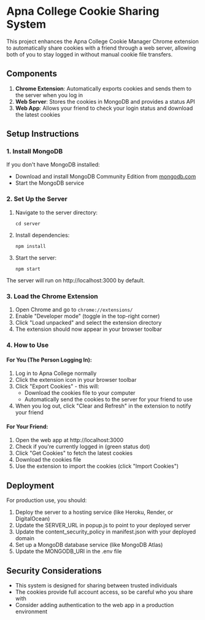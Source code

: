 # Apna College Cookie Sharing System

This project enhances the Apna College Cookie Manager Chrome extension to automatically share cookies with a friend through a web server, allowing both of you to stay logged in without manual cookie file transfers.

## Components

1. **Chrome Extension**: Automatically exports cookies and sends them to the server when you log in
2. **Web Server**: Stores the cookies in MongoDB and provides a status API
3. **Web App**: Allows your friend to check your login status and download the latest cookies

## Setup Instructions

### 1. Install MongoDB

If you don't have MongoDB installed:
- Download and install MongoDB Community Edition from [mongodb.com](https://www.mongodb.com/try/download/community)
- Start the MongoDB service

### 2. Set Up the Server

1. Navigate to the server directory:
   ```
   cd server
   ```

2. Install dependencies:
   ```
   npm install
   ```

3. Start the server:
   ```
   npm start
   ```

The server will run on http://localhost:3000 by default.

### 3. Load the Chrome Extension

1. Open Chrome and go to `chrome://extensions/`
2. Enable "Developer mode" (toggle in the top-right corner)
3. Click "Load unpacked" and select the extension directory
4. The extension should now appear in your browser toolbar

### 4. How to Use

#### For You (The Person Logging In):
1. Log in to Apna College normally
2. Click the extension icon in your browser toolbar
3. Click "Export Cookies" - this will:
   - Download the cookies file to your computer
   - Automatically send the cookies to the server for your friend to use
4. When you log out, click "Clear and Refresh" in the extension to notify your friend

#### For Your Friend:
1. Open the web app at http://localhost:3000
2. Check if you're currently logged in (green status dot)
3. Click "Get Cookies" to fetch the latest cookies
4. Download the cookies file
5. Use the extension to import the cookies (click "Import Cookies")

## Deployment

For production use, you should:

1. Deploy the server to a hosting service (like Heroku, Render, or DigitalOcean)
2. Update the SERVER_URL in popup.js to point to your deployed server
3. Update the content_security_policy in manifest.json with your deployed domain
4. Set up a MongoDB database service (like MongoDB Atlas)
5. Update the MONGODB_URI in the .env file

## Security Considerations

- This system is designed for sharing between trusted individuals
- The cookies provide full account access, so be careful who you share with
- Consider adding authentication to the web app in a production environment
